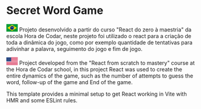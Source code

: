 # Secret Word Game

<img src="public/bandeira_brasil.png" alt="Bandeira do Brasil" width="30" height="20"> Projeto desenvolvido a partir do curso "React do zero à maestria" da escola Hora de Codar, neste projeto foi utilizado o react para a criação de toda a dinâmica do jogo, como por exemplo quantidade de tentativas para adivinhar a palavra, seguimento do jogo e fim de jogo.

<img src="public/bandeira_eua.png" alt="Bandeira dos Estados Unidos" width="30" height="20"> Project developed from the "React from scratch to mastery" course at the Hora de Codar school, in this project React was used to create the entire dynamics of the game, such as the number of attempts to guess the word, follow-up of the game and End of the game.

This template provides a minimal setup to get React working in Vite with HMR and some ESLint rules.
